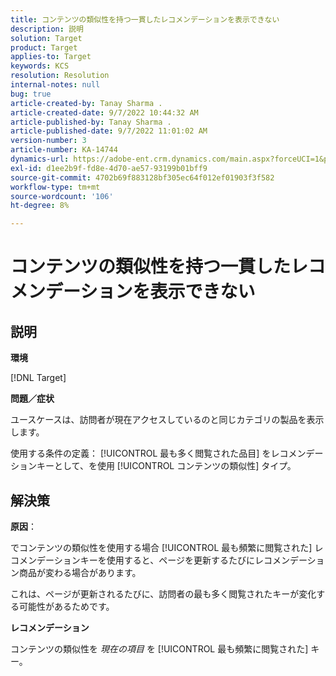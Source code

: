 ```yaml
---
title: コンテンツの類似性を持つ一貫したレコメンデーションを表示できない
description: 説明
solution: Target
product: Target
applies-to: Target
keywords: KCS
resolution: Resolution
internal-notes: null
bug: true
article-created-by: Tanay Sharma .
article-created-date: 9/7/2022 10:44:32 AM
article-published-by: Tanay Sharma .
article-published-date: 9/7/2022 11:01:02 AM
version-number: 3
article-number: KA-14744
dynamics-url: https://adobe-ent.crm.dynamics.com/main.aspx?forceUCI=1&pagetype=entityrecord&etn=knowledgearticle&id=d1bc1008-9a2e-ed11-9db1-002248086735
exl-id: d1ee2b9f-fd8e-4d70-ae57-93199b01bff9
source-git-commit: 4702b69f883128bf305ec64f012ef01903f3f582
workflow-type: tm+mt
source-wordcount: '106'
ht-degree: 8%

---
```


# コンテンツの類似性を持つ一貫したレコメンデーションを表示できない

## 説明


<b>環境</b>

[!DNL Target]



<b>問題／症状</b>

ユースケースは、訪問者が現在アクセスしているのと同じカテゴリの製品を表示します。

使用する条件の定義： [!UICONTROL 最も多く閲覧された品目] をレコメンデーションキーとして、を使用 [!UICONTROL コンテンツの類似性] タイプ。


## 解決策


<b>原因</b>：

でコンテンツの類似性を使用する場合 [!UICONTROL 最も頻繁に閲覧された] レコメンデーションキーを使用すると、ページを更新するたびにレコメンデーション商品が変わる場合があります。

これは、ページが更新されるたびに、訪問者の最も多く閲覧されたキーが変化する可能性があるためです。



<b>レコメンデーション</b>

コンテンツの類似性を *現在の項目* を [!UICONTROL 最も頻繁に閲覧された] キー。
